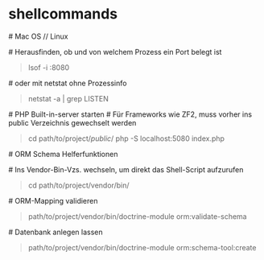 # shellcommands

\# Mac OS // Linux

\# Herausfinden, ob und von welchem Prozess ein Port belegt ist
>lsof -i :8080

\# oder mit netstat ohne Prozessinfo
>netstat -a | grep LISTEN

\# PHP Built-in-server starten
\# Für Frameworks wie ZF2, muss vorher ins public Verzeichnis gewechselt werden
>cd path/to/project/*public*/
>php -S localhost:5080 index.php

\# ORM Schema Helferfunktionen 

\# Ins Vendor-Bin-Vzs. wechseln, um direkt das Shell-Script aufzurufen
>cd path/to/project/vendor/bin/

\# ORM-Mapping validieren
>path/to/project/vendor/bin/doctrine-module orm:validate-schema

\# Datenbank anlegen lassen
>path/to/project/vendor/bin/doctrine-module orm:schema-tool:create
